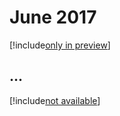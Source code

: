# June 2017

[!include[only in preview](../only-in-preview-available.md)]

## ...

[!include[not available](../not-available.md)]

